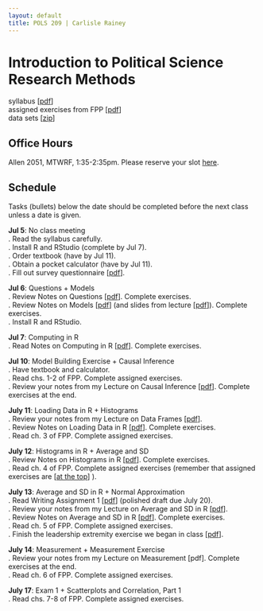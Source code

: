 ```yaml
---
layout: default
title: POLS 209 | Carlisle Rainey
---
```


# Introduction to Political Science Research Methods

syllabus [[pdf](files/syllabus.pdf)]  
assigned exercises from FPP [[pdf](files/fpp-exercises.pdf)]  
data sets [[zip](data/data.zip)]  

## Office Hours

Allen 2051, MTWRF, 1:35-2:35pm. Please reserve your slot [here](http://www.calendly.com/carlislerainey).

## Schedule

Tasks (bullets) below the date should be completed before the next class unless a date is given.

**Jul 5**: No class meeting  
. Read the syllabus carefully.  
. Install R and RStudio (complete by Jul 7).  
. Order textbook (have by Jul 11).  
. Obtain a pocket calculator (have by Jul 11).  
. Fill out survey questionnaire [[pdf](files/first-day-survey.pdf)].  

**Jul 6**: Questions + Models  
. Review Notes on Questions [[pdf](files/notes-02-questions.pdf)]. Complete exercises.  
. Review Notes on Models [[pdf](files/notes-03-models.pdf)] (and slides from lecture [[pdf](files/slides-03-models.pdf)]). Complete exercises.  
. Install R and RStudio.  

**Jul 7**: Computing in R  
. Read Notes on Computing in R [[pdf](files/notes-04-computing.pdf)]. Complete exercises.  

**Jul 10**: Model Building Exercise + Causal Inference  
. Have textbook and calculator.  
. Read chs. 1-2 of FPP. Complete assigned exercises.  
. Review your notes from my Lecture on Causal Inference [[pdf](files/slides-06-causal-inf.pdf)]. Complete exercises at the end.  

**July 11**: Loading Data in R + Histograms  
. Review your notes from my Lecture on Data Frames [[pdf](files/data-frames.pdf)].  
. Review Notes on Loading Data in R [[pdf](files/notes-05-loading-data.pdf)]. Complete exercises.  
. Read ch. 3 of FPP. Complete assigned exercises.  

**July 12**: Histograms in R + Average and SD  
. Review Notes on Histograms in R [[pdf](files/notes-08-histograms-r.pdf)]. Complete exercises.  
. Read ch. 4 of FPP. Complete assigned exercises (remember that assigned exercises are [[at the top](files/fpp-exercises.pdf)] ).  

**July 13**: Average and SD in R + Normal Approximation  
. Read Writing Assignment 1 [[pdf](files/writing-assignment-1.pdf)] (polished draft due July 20).  
. Review your notes from my Lecture on Average and SD in R [[pdf](files/mean-sd.pdf)].  
. Review Notes on Average and SD in R [[pdf](files/notes-10-average-sd-r.pdf)]. Complete exercises.  
. Read ch. 5 of FPP. Complete assigned exercises.  
. Finish the leadership extremity exercise we began in class [[pdf](files/leadership-extremity.pdf)].

**July 14**: Measurement + Measurement Exercise  
. Review your notes from my Lecture on Measurement [pdf]. Complete exercises at the end.  
. Read ch. 6 of FPP. Complete assigned exercises.  

**July 17**: Exam 1 + Scatterplots and Correlation, Part 1  
. Read chs. 7-8 of FPP. Complete assigned exercises.  
